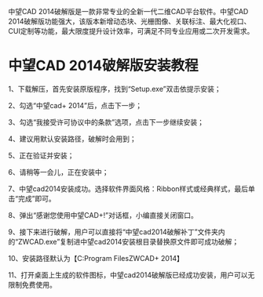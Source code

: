 中望CAD 2014破解版是一款非常专业的全新一代二维CAD平台软件。中望CAD 2014破解版功能强大，该版本新增动态块、光栅图像、关联标注、最大化视口、CUI定制等功能，最大限度提升设计效率，可满足不同专业应用或二次开发需求。
# 中望CAD 2014破解版安装教程
1、下载解压，首先安装原版程序，找到“Setup.exe”双击依提示安装；

2、勾选“中望cad+ 2014”后，点击下一步；


3、勾选“我接受许可协议中的条款”选项，点击下一步继续安装；

4、建议用默认安装路径，破解时会用到；

5、正在验证并安装；

6、请稍等一会儿，正在安装中；

7、中望cad2014安装成功。选择软件界面风格：Ribbon样式或经典样式，最后单击“完成”即可。

8、弹出“感谢您使用中望CAD+!”对话框，小编直接关闭窗口。

9、接下来进行破解，用户可以直接将“中望cad2014破解补丁”文件夹内的“ZWCAD.exe”复制进中望cad2014安装根目录替换原文件即可成功破解；

10、安装路径默认为【C:Program FilesZWCAD+ 2014】

11、打开桌面上生成的软件图标，中望cad2014破解版已经成功安装，用户可以无限制免费使用。
